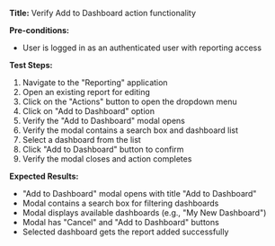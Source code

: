 **Title:** Verify Add to Dashboard action functionality

**Pre-conditions:**
* User is logged in as an authenticated user with reporting access

**Test Steps:**
1. Navigate to the "Reporting" application
2. Open an existing report for editing
3. Click on the "Actions" button to open the dropdown menu
4. Click on "Add to Dashboard" option
5. Verify the "Add to Dashboard" modal opens
6. Verify the modal contains a search box and dashboard list
7. Select a dashboard from the list
8. Click "Add to Dashboard" button to confirm
9. Verify the modal closes and action completes

**Expected Results:**
* "Add to Dashboard" modal opens with title "Add to Dashboard"
* Modal contains a search box for filtering dashboards
* Modal displays available dashboards (e.g., "My New Dashboard")
* Modal has "Cancel" and "Add to Dashboard" buttons
* Selected dashboard gets the report added successfully
